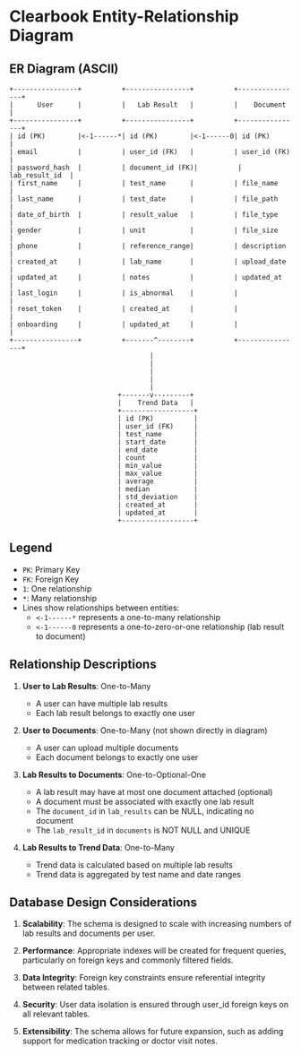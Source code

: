 # Clearbook Entity-Relationship Diagram

## ER Diagram (ASCII)

```
+----------------+          +----------------+          +----------------+
|      User      |          |   Lab Result   |          |    Document    |
+----------------+          +----------------+          +----------------+
| id (PK)        |<-1------*| id (PK)        |<-1------0| id (PK)        |
| email          |          | user_id (FK)   |          | user_id (FK)   |
| password_hash  |          | document_id (FK)|          | lab_result_id  |
| first_name     |          | test_name      |          | file_name      |
| last_name      |          | test_date      |          | file_path      |
| date_of_birth  |          | result_value   |          | file_type      |
| gender         |          | unit           |          | file_size      |
| phone          |          | reference_range|          | description    |
| created_at     |          | lab_name       |          | upload_date    |
| updated_at     |          | notes          |          | updated_at     |
| last_login     |          | is_abnormal    |          |                |
| reset_token    |          | created_at     |          |                |
| onboarding     |          | updated_at     |          |                |
+----------------+          +-------^--------+          +----------------+
                                   |
                                   |
                                   |
                                   |
                                   |
                           +-------v---------+
                           |    Trend Data   |
                           +------------------+
                           | id (PK)          |
                           | user_id (FK)     |
                           | test_name        |
                           | start_date       |
                           | end_date         |
                           | count            |
                           | min_value        |
                           | max_value        |
                           | average          |
                           | median           |
                           | std_deviation    |
                           | created_at       |
                           | updated_at       |
                           +------------------+
```

## Legend

- `PK`: Primary Key
- `FK`: Foreign Key
- `1`: One relationship
- `*`: Many relationship
- Lines show relationships between entities:
  - `<-1------*` represents a one-to-many relationship
  - `<-1------0` represents a one-to-zero-or-one relationship (lab result to document)

## Relationship Descriptions

1. **User to Lab Results**: One-to-Many
   - A user can have multiple lab results
   - Each lab result belongs to exactly one user

2. **User to Documents**: One-to-Many (not shown directly in diagram)
   - A user can upload multiple documents
   - Each document belongs to exactly one user

3. **Lab Results to Documents**: One-to-Optional-One
   - A lab result may have at most one document attached (optional)
   - A document must be associated with exactly one lab result
   - The `document_id` in `lab_results` can be NULL, indicating no document
   - The `lab_result_id` in `documents` is NOT NULL and UNIQUE

4. **Lab Results to Trend Data**: One-to-Many
   - Trend data is calculated based on multiple lab results
   - Trend data is aggregated by test name and date ranges

## Database Design Considerations

1. **Scalability**: The schema is designed to scale with increasing numbers of lab results and documents per user.

2. **Performance**: Appropriate indexes will be created for frequent queries, particularly on foreign keys and commonly filtered fields.

3. **Data Integrity**: Foreign key constraints ensure referential integrity between related tables.

4. **Security**: User data isolation is ensured through user_id foreign keys on all relevant tables.

5. **Extensibility**: The schema allows for future expansion, such as adding support for medication tracking or doctor visit notes.
